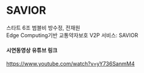 # SAVIOR
스타트 6조 범블비 방수정, 전재원   
Edge Computing기반 교통약자보호 V2P 서비스: SAVIOR

#### 시연동영상 유튜브 링크
https://www.youtube.com/watch?v=yY736SanmM4
